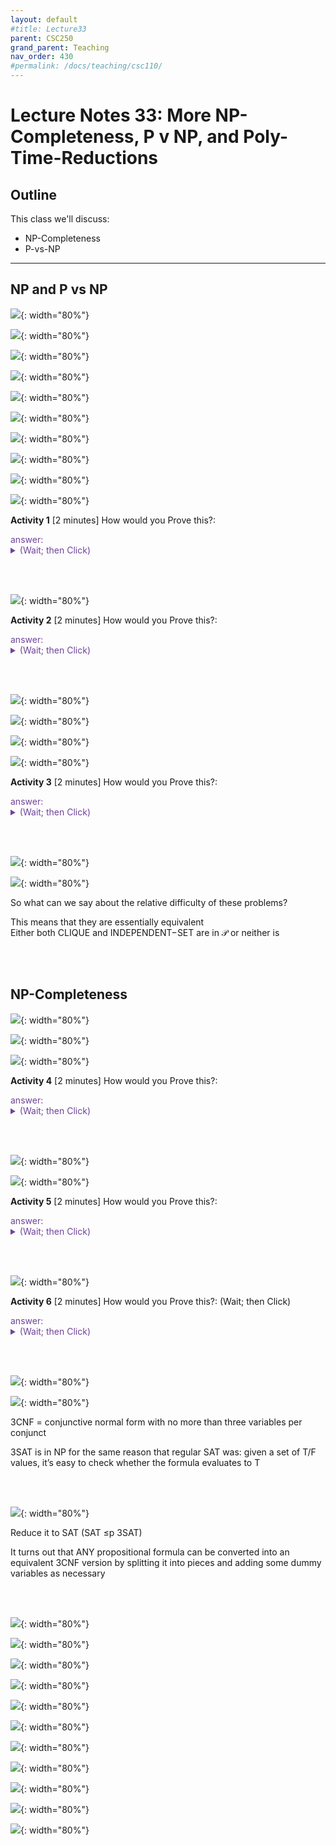 ```yaml
---
layout: default
#title: Lecture33
parent: CSC250
grand_parent: Teaching
nav_order: 430
#permalink: /docs/teaching/csc110/
---  
```


Lecture Notes 33: More NP-Completeness, P v NP, and Poly-Time-Reductions
===================================================================

  

Outline
-------

This class we'll discuss:

* NP-Completeness
* P-vs-NP

  

* * *

  

NP and P vs NP
--------------

  
  
![](../../../assets/images/csc250/lecture31/NPC-12.png){: width="80%"}   
  
  
  
![](../../../assets/images/csc250/lecture31/NPC-13.png){: width="80%"}   
  
  
  
![](../../../assets/images/csc250/lecture31/NPC-14.png){: width="80%"}   
  
  
  
![](../../../assets/images/csc250/lecture31/NPC-15.png){: width="80%"}   
  
  
  
![](../../../assets/images/csc250/lecture31/NPC-16.png){: width="80%"}   
  
  
  
![](../../../assets/images/csc250/lecture31/NPC-17.png){: width="80%"}   
  
  
  
![](../../../assets/images/csc250/lecture31/NPC-18.png){: width="80%"}   
  
  
  
![](../../../assets/images/csc250/lecture31/NPC-19.png){: width="80%"}   
  
  
  
![](../../../assets/images/csc250/lecture31/NPC-20.png){: width="80%"}   
  
  
  
![](../../../assets/images/csc250/lecture31/NPC-21.png){: width="80%"}   
  

**Activity 1** \[2 minutes\] How would you Prove this?: 

<div class="container mx-lg-5">
  <span style='color:#6f439a'>answer: 
    <details><summary>(Wait; then Click)</summary>
      <p>
To show a language is in NP using a verifier:  

  <ul>
      <li>Specify a certificate that can be used with a verifier to decide the language.  </li>
      <li>Give a verifier that uses that certificate to verify membership in the given language.  </li>
      <li>Prove that the language recognized by the verifier is the given language and that the verifier runs in polynomial time.</li>
  </ul>


<b>Certificate</b>: a graph and a set of k vertices we claim is a cliquebr Verifier: loop over all pairs in the set and check to make sure there’s an edge between them, and if so: ACCEPT - O(k^2) (can’t be bigger than n^2)
      </p>
    </details>
  </span>
</div> 

<br><br>
  
![](../../../assets/images/csc250/lecture31/NPC-22.png){: width="80%"}   
  

**Activity 2** \[2 minutes\] How would you Prove this?: 

<div class="container mx-lg-5">
  <span style='color:#6f439a'>answer: 
    <details><summary>(Wait; then Click)</summary>
      <p>
<b>Nondeterminism</b>: we can try multiple “branches” of computation at once  
  
The trick: each branch can only take polynomial time  
  
Nondeterministically test all subsets of vertices. On each subset:  
loop over all pairs in the (sub)set and check to make sure there’s an edge between them, and if so: ACCEPT - O(n^2)  
if no branch accepts REJECT  
  
  
Guaranteed to halt? YES (there’s nowhere to get stuck)  
  
What would happen if we tried to serialize all the branches?  

  <ul>
      <li>how many possible subsets do we have to check? $2^n$ <-- not polynomial anymore  </li>
      <li>note: this just means that this particular algorithm doesn’t run in polynomial time, but it turns out we haven’t been able to find any polynomial-time deciders for this language</li>
  </ul>
      </p>
    </details>
  </span>
</div> 

<br><br>

  
![](../../../assets/images/csc250/lecture31/NPC-23.png){: width="80%"}   
  
 
  
  
  
![](../../../assets/images/csc250/lecture31/NPC-24.png){: width="80%"}   
  
  
  
![](../../../assets/images/csc250/lecture31/NPC-25.png){: width="80%"}   
  
  
  
![](../../../assets/images/csc250/lecture31/NPC-26.png){: width="80%"}   
  

**Activity 3** \[2 minutes\] How would you Prove this?: 
<div class="container mx-lg-5">
  <span style='color:#6f439a'>answer: 
    <details><summary>(Wait; then Click)</summary>
      <p>
Draw graph with a clique  
<br>
Invert the graph  
<br>
Point out that a clique in the graph is an independent set in the inverse  
<br>
How long does it take to invert a graph?  

  <li> how many edges could there possibly be? O(n^2) </li>
      </p>
    </details>
  </span>
</div> 

<br><br>

  
![](../../../assets/images/csc250/lecture31/NPC-27.png){: width="80%"}   
  
  
  
![](../../../assets/images/csc250/lecture31/NPC-28.png){: width="80%"}   
  
So what can we say about the relative difficulty of these problems?  
  
  
This means that they are essentially equivalent  
Either both CLIQUE and INDEPENDENT−SET are in 𝒫 or neither is  
  
  
<br><br>

## NP-Completeness
  
  
  
![](../../../assets/images/csc250/lecture31/NPC-29.png){: width="80%"}   
  
  
  
![](../../../assets/images/csc250/lecture31/NPC-30.png){: width="80%"}   
  
  
  
![](../../../assets/images/csc250/lecture31/NPC-31.png){: width="80%"}   
  

**Activity 4** \[2 minutes\] How would you Prove this?:  
<div class="container mx-lg-5">
  <span style='color:#6f439a'>answer: 
    <details><summary>(Wait; then Click)</summary>
      <p>

Suppose B is NP-complete and B ∈ P.  
  
<ul>
 <li> Let A be any language in NP; </li>
 <li> We know $A \leq_p B$ since B is NP-complete. </li>
 <li> Then A ∈ P, since B ∈ P and “easiness propagates downward”. </li>
 <li> Since every A in NP is also in P, this means NP ⊆ P. </li>
 <li> Since we also know P ⊆ NP, it follows that P = NP. </li>
</ul>
      </p>
    </details>
  </span>
</div> 

<br><br>

  
  
![](../../../assets/images/csc250/lecture31/NPC-32.png){: width="80%"}   
  
  
  
![](../../../assets/images/csc250/lecture31/NPC-33.png){: width="80%"}   
  

**Activity 5** \[2 minutes\] How would you Prove this?: 
<div class="container mx-lg-5">
  <span style='color:#6f439a'>answer: 
    <details><summary>(Wait; then Click)</summary>
      <p>

Our witness (certificate) would be a satisfying assignment x1, x2, ..., xn s.t xi ∈ T/F.  
<br>
A deterministic TM can easily verify that the assignment satisfies all clauses, in polynomial (even linear) time in n, m.
      </p>
    </details>
  </span>
</div> 

<br><br>


  
  
  
  
  
  
![](../../../assets/images/csc250/lecture31/NPC-34.png){: width="80%"}   
  

**Activity 6** \[2 minutes\] How would you Prove this?: (Wait; then Click)  
  
<div class="container mx-lg-5">
  <span style='color:#6f439a'>answer: 
    <details><summary>(Wait; then Click)</summary>
      <p>
<ul>
    <li> We must show that any language A in NP is efficiently reducible to SAT. <br>
        That is, if we could solve SAT, we could solve any problem A that’s in NP.</li>
    <li> Since AND, OR and NOT form a universal system, i.e, a basis for Boolean logical operators, we know we can can construct a boolean formula that simulates the transitions of a Turing Machine.</li>
    <li> Since A is in NP, there must be some nondeterministic TM $M_A$ that decides it.</li>
    <li> The reduction function, given $M_A$ (the NP-machine for A), receives a string w and produces a Boolean formula $\Phi_{M_{A,w}}$ that simulates the run of $M_A$ on the input w</li>
    <li> An assignment to $\Phi_{M_{A,w}}$ could represent a computational path of the NP machine,</li>
    <li> And if we’re clever, we can set it up so that $\Phi_{M_{A,w}}$ will be satisfiable iff the machine $M_A$ accepts w.</li>
<br><br>
  
This is called the <b>Cook-Levin Theorem</b>  

<br><br>
The full proof of this theorem is a little beyond the scope of this video, but if check out the original publication on Moodle if you want all the gory details. 
<br>
The important takeaway is that if we had some efficient decider for SAT, we’d be able to efficiently decide anything.  
</ul>
      </p>
    </details>
  </span>
</div> 

<br><br>

  
  
  
  
  
![](../../../assets/images/csc250/lecture31/NPC-35.png){: width="80%"}   
  
  
  
![](../../../assets/images/csc250/lecture31/NPC-36.png){: width="80%"}   
  
3CNF = conjunctive normal form with no more than three variables per conjunct  
  
3SAT is in NP for the same reason that regular SAT was: given a set of T/F values, it’s easy to check whether the formula evaluates to T  
  

<br><br>
  
  
  
  
![](../../../assets/images/csc250/lecture31/NPC-37.png){: width="80%"}   
  
Reduce it to SAT (SAT ≤p 3SAT)  
  
It turns out that ANY propositional formula can be converted into an equivalent 3CNF version by splitting it into pieces and adding some dummy variables as necessary  
  
  
<br><br>
  
  
  
![](../../../assets/images/csc250/lecture31/NPC-38.png){: width="80%"}   
  
  
  
![](../../../assets/images/csc250/lecture31/NPC-39.png){: width="80%"}   
  
  
  
![](../../../assets/images/csc250/lecture31/NPC-40.png){: width="80%"}   
  
  
  
![](../../../assets/images/csc250/lecture31/NPC-41.png){: width="80%"}   
  
  
  
![](../../../assets/images/csc250/lecture31/NPC-42.png){: width="80%"}   
  
  
  
![](../../../assets/images/csc250/lecture31/NPC-43.png){: width="80%"}   
  
  
  
![](../../../assets/images/csc250/lecture31/NPC-44.png){: width="80%"}   
  
  
  
![](../../../assets/images/csc250/lecture31/NPC-45.png){: width="80%"}   
  
  
  
![](../../../assets/images/csc250/lecture31/NPC-46.png){: width="80%"}   
  
  
  
![](../../../assets/images/csc250/lecture31/NPC-47.png){: width="80%"}   
  
  
  
![](../../../assets/images/csc250/lecture31/NPC-48.png){: width="80%"} 